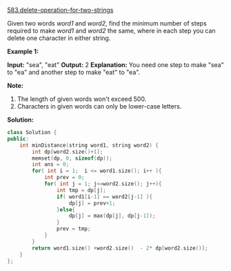 [583.delete-operation-for-two-strings](https://leetcode.com/problems/delete-operation-for-two-strings/)  

Given two words _word1_ and _word2_, find the minimum number of steps required to make _word1_ and _word2_ the same, where in each step you can delete one character in either string.

**Example 1:**  

**Input:** "sea", "eat"
**Output:** 2
**Explanation:** You need one step to make "sea" to "ea" and another step to make "eat" to "ea".

**Note:**  

1.  The length of given words won't exceed 500.
2.  Characters in given words can only be lower-case letters.  



**Solution:**  

```cpp
class Solution {
public:
    int minDistance(string word1, string word2) {
        int dp[word2.size()+1];
        memset(dp, 0, sizeof(dp));
        int ans = 0;
        for( int i = 1;  i <= word1.size(); i++ ){
            int prev = 0;
            for( int j = 1; j<=word2.size(); j++){
                int tmp = dp[j];
                if( word1[i-1] == word2[j-1] ){
                    dp[j] = prev+1;
                }else{
                    dp[j] = max(dp[j], dp[j-1]); 
                }
                prev = tmp;
            }
        }
        return word1.size() +word2.size()  - 2* dp[word2.size()];
    }
};
```
      
